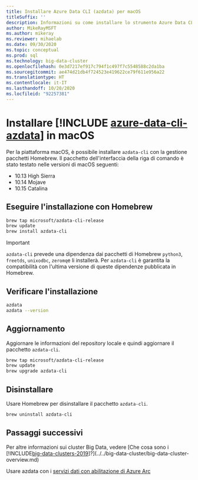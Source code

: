 ```yaml
---
title: Installare Azure Data CLI (azdata) per macOS
titleSuffix: ''
description: Informazioni su come installare lo strumento Azure Data CLI (azdata) in macOS.
author: MikeRayMSFT
ms.author: mikeray
ms.reviewer: mihaelab
ms.date: 09/30/2020
ms.topic: conceptual
ms.prod: sql
ms.technology: big-data-cluster
ms.openlocfilehash: 0e3d7217ef917c794f1c497f7c5548588c2da1ba
ms.sourcegitcommit: ae474d21db4f724523e419622ce79f611e956a22
ms.translationtype: HT
ms.contentlocale: it-IT
ms.lasthandoff: 10/20/2020
ms.locfileid: "92257381"
---
```

# <a name="install-azure-data-cli-azdata-on-macos"></a>Installare [!INCLUDE [azure-data-cli-azdata](../../includes/azure-data-cli-azdata.md)] in macOS

Per la piattaforma macOS, è possibile installare `azdata-cli` con la gestione pacchetti Homebrew. Il pacchetto dell'interfaccia della riga di comando è stato testato nelle versioni di macOS seguenti:

- 10.13 High Sierra
- 10.14 Mojave
- 10.15 Catalina

## <a name="install-with-homebrew"></a>Eseguire l'installazione con Homebrew

```bash
brew tap microsoft/azdata-cli-release
brew update
brew install azdata-cli
```

>[!IMPORTANT]
>`azdata-cli` prevede una dipendenza dai pacchetti di Homebrew `python3`, `freetds`, `unixodbc`, `zeromq`e li installerà. Per `azdata-cli` è garantita la compatibilità con l'ultima versione di queste dipendenze pubblicata in Homebrew.

## <a name="verify-install"></a>Verificare l'installazione

```bash
azdata
azdata --version
```

## <a name="update"></a>Aggiornamento

Aggiornare le informazioni del repository locale e quindi aggiornare il pacchetto `azdata-cli`.

```bash
brew tap microsoft/azdata-cli-release
brew update
brew upgrade azdata-cli
```

## <a name="uninstall"></a>Disinstallare

Usare Homebrew per disinstallare il pacchetto `azdata-cli`.

```bash
brew uninstall azdata-cli
```

## <a name="next-steps"></a>Passaggi successivi

Per altre informazioni sui cluster Big Data, vedere [Che cosa sono i [!INCLUDE[big-data-clusters-2019](../../includes/ssbigdataclusters-ver15.md)]?](../../big-data-cluster/big-data-cluster-overview.md)

Usare azdata con i [servizi dati con abilitazione di Azure Arc](/azure/azure-arc/data/)
